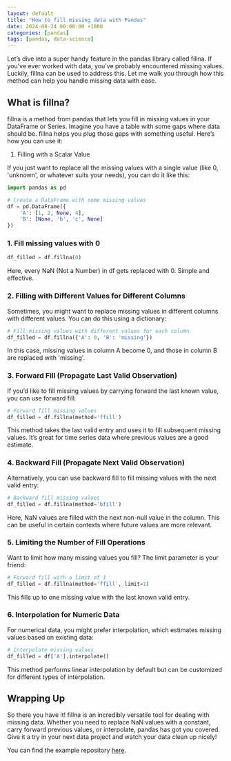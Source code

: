 ```yaml
---
layout: default
title: "How to fill missing data with Pandas"
date: 2024-08-24 00:00:00 +1000
categories: [pandas]
tags: [pandas, data-science]
---
```


Let’s dive into a super handy feature in the pandas library called fillna. If you’ve ever worked with data, you’ve probably encountered missing values. Luckily, fillna can be used to address this. Let me walk you through how this method can help you handle missing data with ease.

## What is fillna?

fillna is a method from pandas that lets you fill in missing values in your DataFrame or Series. Imagine you have a table with some gaps where data should be. fillna helps you plug those gaps with something useful. Here’s how you can use it:
1. Filling with a Scalar Value

If you just want to replace all the missing values with a single value (like 0, 'unknown', or whatever suits your needs), you can do it like this:

```python
import pandas as pd

# Create a DataFrame with some missing values
df = pd.DataFrame({
    'A': [1, 2, None, 4],
    'B': [None, 'b', 'c', None]
})
```

### 1. Fill missing values with 0
```python
df_filled = df.fillna(0)
```

Here, every NaN (Not a Number) in df gets replaced with 0. Simple and effective.

### 2. Filling with Different Values for Different Columns

Sometimes, you might want to replace missing values in different columns with different values. You can do this using a dictionary:

```python
# Fill missing values with different values for each column
df_filled = df.fillna({'A': 0, 'B': 'missing'})
```

In this case, missing values in column A become 0, and those in column B are replaced with 'missing'.

### 3. Forward Fill (Propagate Last Valid Observation)

If you’d like to fill missing values by carrying forward the last known value, you can use forward fill:

```python
# Forward fill missing values
df_filled = df.fillna(method='ffill')
```

This method takes the last valid entry and uses it to fill subsequent missing values. It’s great for time series data where previous values are a good estimate.
### 4. Backward Fill (Propagate Next Valid Observation)

Alternatively, you can use backward fill to fill missing values with the next valid entry:

```python
# Backward fill missing values
df_filled = df.fillna(method='bfill')
```

Here, NaN values are filled with the next non-null value in the column. This can be useful in certain contexts where future values are more relevant.
### 5. Limiting the Number of Fill Operations

Want to limit how many missing values you fill? The limit parameter is your friend:

```python
# Forward fill with a limit of 1
df_filled = df.fillna(method='ffill', limit=1)
```

This fills up to one missing value with the last known valid entry.
### 6. Interpolation for Numeric Data

For numerical data, you might prefer interpolation, which estimates missing values based on existing data:

```python
# Interpolate missing values
df_filled = df['A'].interpolate()
```

This method performs linear interpolation by default but can be customized for different types of interpolation.
## Wrapping Up

So there you have it! fillna is an incredibly versatile tool for dealing with missing data. Whether you need to replace NaN values with a constant, carry forward previous values, or interpolate, pandas has got you covered. Give it a try in your next data project and watch your data clean up nicely!

You can find the example repository [here](https://github.com/rjhalliday/github-actions-example).
